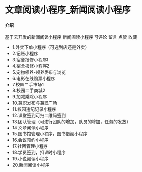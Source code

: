 # 文章阅读小程序_新闻阅读小程序

#### 介绍
基于云开发的新闻阅读小程序  新闻阅读小程序  可评论 留言 点赞 收藏 


- 1.外卖下单小程序（可选到店还是外卖）
- 2.记账小程序
- 3.宿舍报修小程序1
- 4.宿舍报修小程序2
- 5.宠物领养-领养发布与浏览
- 6.电影在线购票小程序
- 7.校园二手市场1
- 8.校园二手商城2
- 9.加减乘除小程序
- 10.兼职发布与兼职广场
- 11.校园违纪记录小程序
- 12.课堂签到可扫二维码签到
- 13.团队管理（可进行团队的增加，队员的增加，任务的发放）
- 14.文章阅读小程序
- 15.图书馆管理小程序，图书借阅小程序
- 16.会议预约小程序
- 17.社团管理小程序
- 18.学员签到，扣课时小程序
- 19.小说阅读小程序
- 20.新闻阅读小程序
